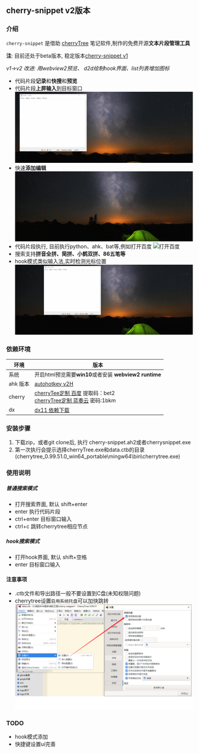 ## cherry-snippet v2版本

### 介绍
`cherry-snippet` 是借助 [cherryTree](https://www.giuspen.com/cherrytree/) 笔记软件,制作的免费开源**文本片段管理工具**

**注**: 目前还处于beta版本, 稳定版本[cherry-snippet v1](https://github.com/sxzxs/cherry-snippet)

*v1->v2 改进: 用webview2预览、 d2d绘制hook界面、list列表增加图标*

* 代码片段**记录**和**快搜**和**预览**
* 代码片段**上屏输入**到目标窗口
![展示](./picture/sample.gif)
* 快速**添加编辑**
![编辑](./picture/edit.gif)
* 代码片段执行, 目前执行python、ahk、bat等,例如打开百度
![打开百度](./picture/open_baidu.gif)
* 搜索支持**拼音全拼、简拼、小鹤双拼、86五笔等**
* hook模式类似输入法,实时检测光标位置
![hook](./picture/HOOK.gif)

### 依赖环境
|环境|版本|
|-|-|
|系统|开启html预览需要**win10**或者安装 **webview2 runtime**|
|ahk 版本| [autohotkey v2H](https://github.com/thqby/AutoHotkey_H/releases)|
|cherry|[cherryTee定制 百度](https://pan.baidu.com/s/1uDmzAsB_tgwexUccUjM0uA?pwd=bet2) 提取码：bet2 <br>  [cherryTree定制 蓝奏云](https://wwob.lanzoum.com/iWmdr0mpjnfa) 密码:1bkm
|dx| [dx11 依赖下载](https://zhangyue667.lanzouh.com/DirectXRepairEnhanced)|

### 安装步骤
1. 下载zip，或者git clone后, 执行 cherry-snippet.ah2或者cherrysnippet.exe
2. 第一次执行会提示选择cherryTree.exe和data.ctb的目录(cherrytree_0.99.51.0_win64_portable\mingw64\bin\cherrytree.exe)

### 使用说明
##### 普通搜索模式
* 打开搜索界面, 默认 shift+enter
* enter 执行代码片段
* ctrl+enter 目标窗口输入
* ctrl+c 跳转cherrytree相应节点

##### hook搜索模式
* 打开hook界面, 默认 shift+空格
* enter 目标窗口输入

#### 注意事项
* .ctb文件和导出路径一般不要设置到C盘(未知权限问题)
* cherrytree设置`启用系统托盘`可以加快跳转
![cherrytree启用系统托盘](./picture/cherrytree%E8%AE%BE%E7%BD%AE.png)

### TODO
* hook模式添加
* 快捷键设置ui完善